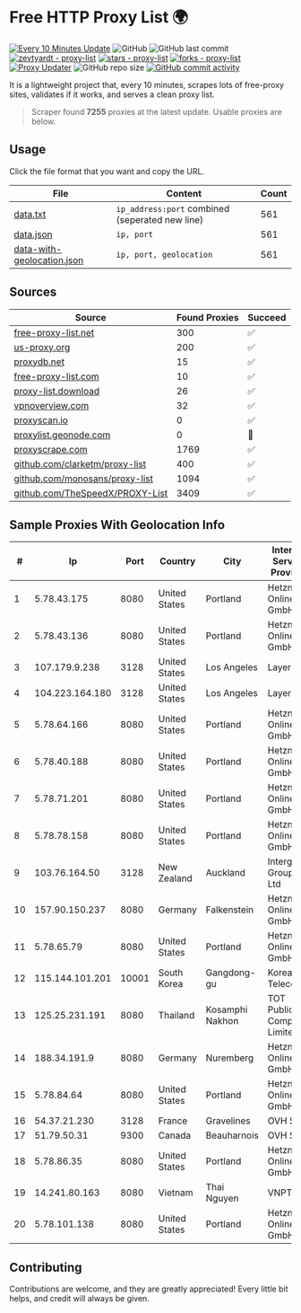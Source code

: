 
# Free HTTP Proxy List 🌍

[![Every 10 Minutes Update](https://github.com/mertguvencli/http-proxy-list/actions/workflows/main.yml/badge.svg?branch=main)](https://github.com/mertguvencli/http-proxy-list/actions/workflows/main.yml)
![GitHub](https://img.shields.io/github/license/mertguvencli/http-proxy-list)
![GitHub last commit](https://img.shields.io/github/last-commit/mertguvencli/http-proxy-list)
[![zevtyardt - proxy-list](https://img.shields.io/static/v1?label=zevtyardt&message=proxy-list&color=blue&logo=github)](https://github.com/zevtyardt/proxy-list "Go to GitHub repo")
[![stars - proxy-list](https://img.shields.io/github/stars/zevtyardt/proxy-list?style=social)](https://github.com/zevtyardt/proxy-list)
[![forks - proxy-list](https://img.shields.io/github/forks/zevtyardt/proxy-list?style=social)](https://github.com/zevtyardt/proxy-list)
[![Proxy Updater](https://github.com/zevtyardt/proxy-list/workflows/Proxy%20Updater/badge.svg)](https://github.com/zevtyardt/proxy-list/actions?query=workflow:"Proxy+Updater")
![GitHub repo size](https://img.shields.io/github/repo-size/zevtyardt/proxy-list)
[![GitHub commit activity](https://img.shields.io/github/commit-activity/m/zevtyardt/proxy-list?logo=commits)](https://github.com/zevtyardt/proxy-list/commits/main)

It is a lightweight project that, every 10 minutes, scrapes lots of free-proxy sites, validates if it works, and serves a clean proxy list.

> Scraper found **7255** proxies at the latest update. Usable proxies are below.

## Usage

Click the file format that you want and copy the URL.

|File|Content|Count|
|----|-------|-----|
|[data.txt](https://raw.githubusercontent.com/mertguvencli/http-proxy-list/main/proxy-list/data.txt)|`ip_address:port` combined (seperated new line)|561|
|[data.json](https://raw.githubusercontent.com/mertguvencli/http-proxy-list/main/proxy-list/data.json)|`ip, port`|561|
|[data-with-geolocation.json](https://raw.githubusercontent.com/mertguvencli/http-proxy-list/main/proxy-list/data-with-geolocation.json)|`ip, port, geolocation`|561|

## Sources

|Source|Found Proxies|Succeed|
|------|-------------|-------|
|[free-proxy-list.net](https://free-proxy-list.net)|300|✅|
|[us-proxy.org](https://www.us-proxy.org)|200|✅|
|[proxydb.net](http://proxydb.net)|15|✅|
|[free-proxy-list.com](https://free-proxy-list.com/?page=&port=&type%5B%5D=http&type%5B%5D=https&up_time=0&search=Search)|10|✅|
|[proxy-list.download](https://www.proxy-list.download/HTTP)|26|✅|
|[vpnoverview.com](https://vpnoverview.com/privacy/anonymous-browsing/free-proxy-servers)|32|✅|
|[proxyscan.io](https://www.proxyscan.io)|0|✅|
|[proxylist.geonode.com](https://proxylist.geonode.com/api/proxy-list?limit=300&page=1&sort_by=lastChecked&sort_type=desc&protocols=http,https)|0|🚫|
|[proxyscrape.com](https://api.proxyscrape.com/v2/?request=displayproxies&protocol=http&timeout=10000&country=all&ssl=all&anonymity=all)|1769|✅|
|[github.com/clarketm/proxy-list](https://raw.githubusercontent.com/clarketm/proxy-list/master/proxy-list-raw.txt)|400|✅|
|[github.com/monosans/proxy-list](https://raw.githubusercontent.com/monosans/proxy-list/main/proxies/http.txt)|1094|✅|
|[github.com/TheSpeedX/PROXY-List](https://raw.githubusercontent.com/TheSpeedX/PROXY-List/master/http.txt)|3409|✅|


## Sample Proxies With Geolocation Info

|#|Ip|Port|Country|City|Internet Service Provider|
|-|--|----|-------|----|-------------------------|
|1|5.78.43.175|8080|United States|Portland|Hetzner Online GmbH|
|2|5.78.43.136|8080|United States|Portland|Hetzner Online GmbH|
|3|107.179.9.238|3128|United States|Los Angeles|LayerHost|
|4|104.223.164.180|3128|United States|Los Angeles|LayerHost|
|5|5.78.64.166|8080|United States|Portland|Hetzner Online GmbH|
|6|5.78.40.188|8080|United States|Portland|Hetzner Online GmbH|
|7|5.78.71.201|8080|United States|Portland|Hetzner Online GmbH|
|8|5.78.78.158|8080|United States|Portland|Hetzner Online GmbH|
|9|103.76.164.50|3128|New Zealand|Auckland|Intergrid Group Pty Ltd|
|10|157.90.150.237|8080|Germany|Falkenstein|Hetzner Online GmbH|
|11|5.78.65.79|8080|United States|Portland|Hetzner Online GmbH|
|12|115.144.101.201|10001|South Korea|Gangdong-gu|Korea Telecom|
|13|125.25.231.191|8080|Thailand|Kosamphi Nakhon|TOT Public Company Limited|
|14|188.34.191.9|8080|Germany|Nuremberg|Hetzner Online GmbH|
|15|5.78.84.64|8080|United States|Portland|Hetzner Online GmbH|
|16|54.37.21.230|3128|France|Gravelines|OVH SAS|
|17|51.79.50.31|9300|Canada|Beauharnois|OVH SAS|
|18|5.78.86.35|8080|United States|Portland|Hetzner Online GmbH|
|19|14.241.80.163|8080|Vietnam|Thai Nguyen|VNPT|
|20|5.78.101.138|8080|United States|Portland|Hetzner Online GmbH|



## Contributing

Contributions are welcome, and they are greatly appreciated! Every
little bit helps, and credit will always be given.

